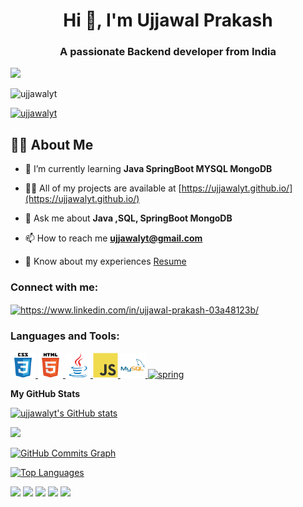 <h1 align="center">Hi 👋, I'm Ujjawal Prakash</h1>
<h3 align="center">A passionate Backend developer from India</h3>

<img src="https://camo.githubusercontent.com/2b526261e88935a5671e4a20a23e230c06dc6e9192706fa9d40190bf0f58a050/68747470733a2f2f692e70696e696d672e636f6d2f6f726967696e616c732f66612f37622f34622f66613762346264633362326637336537343965356332633634366434616531332e676966"/>

<p align="left"> <img src="https://komarev.com/ghpvc/?username=ujjawalyt&label=Profile%20views&color=0e75b6&style=flat" alt="ujjawalyt" /> </p>

<p align="left"> <a href="https://github.com/ryo-ma/github-profile-trophy"><img src="https://github-profile-trophy.vercel.app/?username=ujjawalyt" alt="ujjawalyt" /></a> </p>


## 🙋‍♂️ About Me
- 🌱 I’m currently learning **Java SpringBoot MYSQL MongoDB**

- 👨‍💻 All of my projects are available at [https://ujjawalyt.github.io/](https://ujjawalyt.github.io/)

- 💬 Ask me about **Java ,SQL, SpringBoot MongoDB**

- 📫 How to reach me **ujjawalyt@gmail.com**

- 📄 Know about my experiences [Resume](https://drive.google.com/drive/folders/1rmsM0WQxjQATLjXN6Y5WStaE-Hr6A7k5?usp=sharing)

<h3 align="left">Connect with me:</h3>
<p align="left">
<a href="https://www.linkedin.com/in/ujjawal-prakash/" target="blank"><img align="center" src="https://raw.githubusercontent.com/rahuldkjain/github-profile-readme-generator/master/src/images/icons/Social/linked-in-alt.svg" alt="https://www.linkedin.com/in/ujjawal-prakash-03a48123b/" height="30" width="40" /></a>
</p>

<h3 align="left">Languages and Tools:</h3>
<p align="left"> <a href="https://www.w3schools.com/css/" target="_blank" rel="noreferrer"> <img src="https://raw.githubusercontent.com/devicons/devicon/master/icons/css3/css3-original-wordmark.svg" alt="css3" width="40" height="40"/> </a> <a href="https://www.w3.org/html/" target="_blank" rel="noreferrer"> <img src="https://raw.githubusercontent.com/devicons/devicon/master/icons/html5/html5-original-wordmark.svg" alt="html5" width="40" height="40"/> </a> <a href="https://www.java.com" target="_blank" rel="noreferrer"> <img src="https://raw.githubusercontent.com/devicons/devicon/master/icons/java/java-original.svg" alt="java" width="40" height="40"/> </a> <a href="https://developer.mozilla.org/en-US/docs/Web/JavaScript" target="_blank" rel="noreferrer"> <img src="https://raw.githubusercontent.com/devicons/devicon/master/icons/javascript/javascript-original.svg" alt="javascript" width="40" height="40"/> </a> <a href="https://www.mysql.com/" target="_blank" rel="noreferrer"> <img src="https://raw.githubusercontent.com/devicons/devicon/master/icons/mysql/mysql-original-wordmark.svg" alt="mysql" width="40" height="40"/> </a> <a href="https://spring.io/" target="_blank" rel="noreferrer"> <img src="https://www.vectorlogo.zone/logos/springio/springio-icon.svg" alt="spring" width="40" height="40"/> </a> </p>
<!-- 
<p><img align="left" src="https://github-readme-stats.vercel.app/api/top-langs?username=ujjawalyt&show_icons=true&locale=en&layout=compact" alt="ujjawalyt" /></p>

<p>&nbsp;<img align="center" src="https://github-readme-stats.vercel.app/api?username=ujjawalyt&show_icons=true&locale=en" alt="ujjawalyt" /></p>

<p><img align="center" src="https://github-readme-streak-stats.herokuapp.com/?user=ujjawalyt&" alt="ujjawalyt" /></p> -->


<b>My GitHub Stats</b>

<a href="http://www.github.com/ujjawalyt"><img src="https://github-readme-stats.vercel.app/api?username=ujjawalyt&show_icons=true&hide=&count_private=true&title_color=22c55e&text_color=facc15&icon_color=ec4899&bg_color=0f172a&hide_border=true&show_icons=true" alt="ujjawalyt's GitHub stats" /></a>

<a href="http://www.github.com/ujjawalyt"><img src="https://github-readme-streak-stats.herokuapp.com/?user=ujjawalyt&stroke=facc15&background=0f172a&ring=22c55e&fire=22c55e&currStreakNum=facc15&currStreakLabel=22c55e&sideNums=facc15&sideLabels=facc15&dates=facc15&hide_border=true" /></a>

<a href="http://www.github.com/ujjawalyt"><img src="https://github-readme-activity-graph.cyclic.app/graph?username=ujjawalyt&bg_color=0f172a&color=facc15&line=ec4899&point=facc15&area_color=0f172a&area=true&hide_border=true&custom_title=GitHub%20Commits%20Graph" alt="GitHub Commits Graph" /></a>

<a href="https://github.com/ujjawalyt" align="left"><img src="https://github-readme-stats.vercel.app/api/top-langs/?username=ujjawalyt&langs_count=10&title_color=22c55e&text_color=facc15&icon_color=ec4899&bg_color=0f172a&hide_border=true&locale=en&custom_title=Top%20Languages" alt="Top Languages" /></a>

![](https://github-profile-summary-cards.vercel.app/api/cards/profile-details?username=ujjawalyt&theme=solarized_dark)
![](https://github-profile-summary-cards.vercel.app/api/cards/most-commit-language?username=ujjawalyt&theme=solarized_dark)
![](https://github-profile-summary-cards.vercel.app/api/cards/repos-per-language?username=ujjawalyt&theme=solarized_dark)
![](https://github-profile-summary-cards.vercel.app/api/cards/stats?username=ujjawalyt&theme=solarized_dark)
![](https://github-profile-summary-cards.vercel.app/api/cards/productive-time?username=ujjawalyt&theme=solarized_dark)
